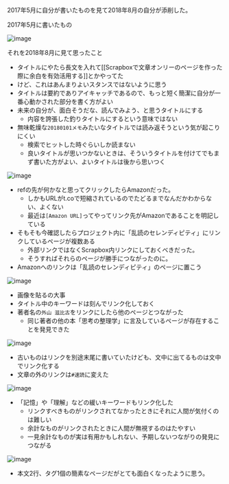 
2017年5月に自分が書いたものを見て2018年8月の自分が添削した。

2017年5月に書いたもの

![image](https://gyazo.com/c6af56cd0f10f055763ab4d773de4320/thumb/1000)

それを2018年8月に見て思ったこと
- タイトルにやたら長文を入れて[[Scrapboxで文章オンリーのページを作った際に余白を有効活用する]]とかやってた
- けど、これはあんまりよいスタンスではないように思う
- タイトルは要約でありアイキャッチであるので、もっと短く簡潔に自分が一番心動かされた部分を書く方がよい
- 未来の自分が、面白そうだな、読んでみよう、と思うタイトルにする
    - 内容を誇張した釣りタイトルにするという意味ではない
- 無味乾燥な`20180101メモ`みたいなタイトルでは読み返そうという気が起こりにくい
    - 検索でヒットした時ぐらいしか読まない
    - 良いタイトルが思いつかないときは、そういうタイトルを付けてでもまず書いた方がよい、よいタイトルは後から思いつく

![image](https://gyazo.com/48bdfad8e59e0bd7e667534c907a15dc/thumb/1000)

- refの先が何かなと思ってクリックしたらAmazonだった。
    - しかもURLがt.coで短縮されているのでたどるまでなんだかわからない、よくない
    - 最近は`[Amazon URL]`ってやってリンク先がAmazonであることを明記している
- そもそも今確認したらプロジェクト内に「乱読のセレンディピティ」にリンクしているページが複数ある
    - 外部リンクではなくScrapbox内リンクにしておくべきだった。
    - そうすればそれらのページが勝手につながったのに。
- Amazonへのリンクは「乱読のセレンディピティ」のページに置こう

![image](https://gyazo.com/136827768d683b947abe54fd1d93d824/thumb/1000)

- 画像を貼るの大事
- タイトル中のキーワードは刻んでリンク化しておく
- 著者名の`外山 滋比古`をリンクにしたら他のページとつながった
    - 同じ著者の他の本「思考の整理学」に言及しているページが存在することを発見できた

![image](https://gyazo.com/fd5697c1bfb652345e18b834b946df64/thumb/1000)

- 古いものはリンクを別途末尾に書いていたけども、文中に出てるものは文中でリンク化する
- 文章の外のリンクは`#速読`に変えた

![image](https://gyazo.com/577d94d3e919767b3388470fa7e1e0c6/thumb/1000)

- 「記憶」や「理解」などの緩いキーワードもリンク化した
    - リンクすべきものがリンクされてなかったときにそれに人間が気付くのは難しい
    - 余計なものがリンクされたときに人間が無視するのはたやすい
    - 一見余計なものが実は有用かもしれない、予期しないつながりの発見につながる

![image](https://gyazo.com/bfefd748d7be7a0effa12bcccf4577d4/thumb/1000)

- 本文2行、タグ1個の簡素なページだがとても面白くなったように思う。